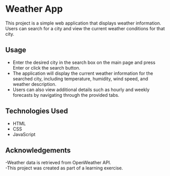 # Weather App
This project is a simple web application that displays weather information. Users can search for a city and view the current weather conditions for that city.

## Usage
- Enter the desired city in the search box on the main page and press Enter or click the search button.<br/>
- The application will display the current weather information for the searched city, including temperature, humidity, wind speed, and weather description.<br/>
- Users can also view additional details such as hourly and weekly forecasts by navigating through the provided tabs.

## Technologies Used
- HTML
- CSS
- JavaScript
## Acknowledgements
-Weather data is retrieved from OpenWeather API.<br/>
-This project was created as part of a learning exercise.

